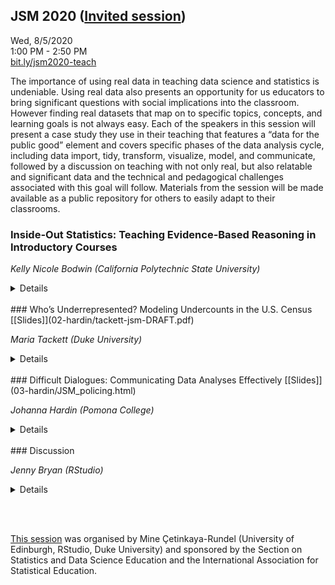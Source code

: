## JSM 2020 ([Invited session](https://ww2.amstat.org/meetings/jsm/2020/onlineprogram/ActivityDetails.cfm?SessionID=219247))

Wed, 8/5/2020  
1:00 PM - 2:50 PM  
[bit.ly/jsm2020-teach](http://bit.ly/jsm2020-teach)  

The importance of using real data in teaching data science and statistics is undeniable. Using real data also presents an opportunity for us educators to bring significant questions with social implications into the classroom. However finding real datasets that map on to specific topics, concepts, and learning goals is not always easy. Each of the speakers in this session will present a case study they use in their teaching that features a “data for the public good” element and covers specific phases of the data analysis cycle, including data import, tidy, transform, visualize, model, and communicate, followed by a discussion on teaching with not only real, but also relatable and significant data and the technical and pedagogical challenges associated with this goal will follow. Materials from the session will be made available as a public repository for others to easily adapt to their classrooms. 

### Inside-Out Statistics: Teaching Evidence-Based Reasoning in Introductory Courses
 
*Kelly Nicole Bodwin (California Polytechnic State University)*

<details>
A classic introductory statistics class typically covers, one by one, a suite of basic statistical tests. In this talk, I argue for an “inside-out” approach to introductory statistics, in which evidence-based reasoning is the focal point rather than specific procedures. I will share my experiences in teaching a 10-week Introductory Statistics course, of which the first 5 weeks of material did not touch upon any formal statistical tests. I offer for discussion three conceptual colloquialisms on which the course was built: “Imaginary Results”, “Expectations vs. Reality”, and “Are You Convinced?” In addition, I will share how creative coding tasks were incorporated into the course to promote conceptual understanding.

<br>

Bio: Kelly's bio
</details>

<br>
### Who’s Underrepresented? Modeling Undercounts in the U.S. Census [[Slides]](02-hardin/tackett-jsm-DRAFT.pdf)

*Maria Tackett (Duke University)*

<details>
In this talk, we discuss a learning module about missing data using the United States Census. The Census is a massive data collection project conducted every ten years to obtain a snapshot of the people who live in the country. There are groups of people, however, who are regularly undercounted and thus underrepresented in the data. Because data from the Census is used for important functions such as apportioning seats in the U.S. House of Representatives, it is important to understand the limitations of the data and the potential societal implications. Two models, the Demographic Analysis (DA) and the Dual-Systems Estimates (DSE), have been developed to measure undercounts in the Census. We will discuss a lesson for an undergraduate regression analysis course where students examine the effectiveness of these models and develop their own using publicly available data. We describe the learning outcomes from this module and how they connect to the data analysis cycle presented in R for Data Science. We conclude with the potential challenges and strategies for implementing this lesson in a course.

<br>

Bio: Maria's bio
</details>

<br>
### Difficult Dialogues: Communicating Data Analyses Effectively [[Slides]](03-hardin/JSM_policing.html)

*Johanna Hardin (Pomona College)*

<details>
Publicly available data from the Stanford Computational Policy Lab on racial profiling in "stop data" (the information gathered when police officers make discretionary stops) is used for a lab that can be modified to fit a variety of levels for a statistics or data science classroom. We work though the Policy Lab's published report as well as providing ideas for new statistical insight into the data. The Policy Lab has compiled datasets from state patrol reports of most states as well as local police stop data in dozens of cities. The data will be downloaded directly from the Policy Lab's repository, and through complete analyses, students are required to model, visualize, and communicate their results effectively.

<br>

Bio: Jo Hardin is a statistician at Pomona College.  Her research focuses on applications to large biological datasets, and she is active in the statistics and data science education community.  This summer, she and her colleagues have put together a series of blogs about (teaching) ethics in data science at [teachdatascience.com](https://teachdatascience.com/).

</details>

<br>
### Discussion

*Jenny Bryan (RStudio)*

<details>
Bio: Jenny's bio
</details>

<br><br>

[This session](https://ww2.amstat.org/meetings/jsm/2020/onlineprogram/ActivityDetails.cfm?SessionID=219247) was organised by Mine Çetinkaya-Rundel (University of Edinburgh, RStudio, Duke University) and sponsored by the Section on Statistics and Data Science Education and the International Association for Statistical Education.
